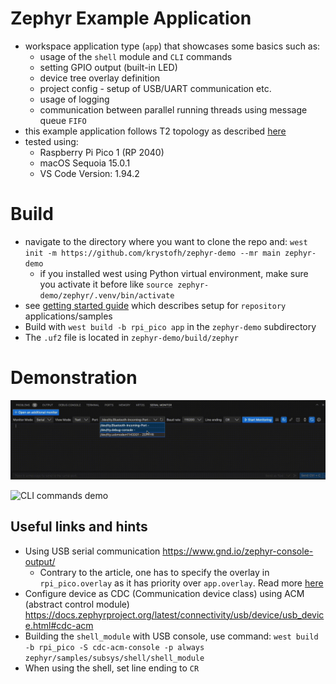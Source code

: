 # Zephyr Example Application

- workspace application type (`app`) that showcases some basics such as:
  - usage of the `shell` module and `CLI` commands
  - setting GPIO output (built-in LED)
  - device tree overlay definition
  - project config - setup of USB/UART communication etc.
  - usage of logging
  - communication between parallel running threads using message queue `FIFO`
- this example application follows T2 topology as described [here](https://docs.zephyrproject.org/latest/develop/getting_started/index.html)
- tested using:
  - Raspberry Pi Pico 1 (RP 2040)
  - macOS Sequoia 15.0.1
  - VS Code Version: 1.94.2

# Build

- navigate to the directory where you want to clone the repo and: `west init -m https://github.com/krystofh/zephyr-demo --mr main zephyr-demo`
  - if you installed west using Python virtual environment, make sure you activate it before like `source zephyr-demo/zephyr/.venv/bin/activate` 
- see [getting started guide](https://docs.zephyrproject.org/latest/develop/getting_started/index.html) which describes setup for `repository` applications/samples
- Build with `west build -b rpi_pico app` in the `zephyr-demo` subdirectory
- The `.uf2` file is located in `zephyr-demo/build/zephyr`

# Demonstration

![CLI commands demo](doc/showcase.gif)

![CLI commands demo](doc/showcase_video.gif)



## Useful links and hints

- Using USB serial communication https://www.gnd.io/zephyr-console-output/ 
  - Contrary to the article, one has to specify the overlay in `rpi_pico.overlay` as it has priority over `app.overlay`. Read more [here](https://docs.zephyrproject.org/3.3.0/build/dts/howtos.html#set-devicetree-overlays)
- Configure device as CDC (Communication device class) using ACM (abstract control module) https://docs.zephyrproject.org/latest/connectivity/usb/device/usb_device.html#cdc-acm
- Building the `shell_module` with USB console, use command: `west build -b rpi_pico -S cdc-acm-console -p always zephyr/samples/subsys/shell/shell_module`
- When using the shell, set line ending to `CR`